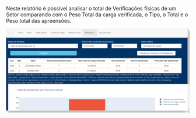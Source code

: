 Neste relatório é possível analisar o total de Verificações físicas 
de um Setor comparando com o Peso Total da carga verificada, o Tipo, 
o Total e o Peso total das apreensões.

![Relatorio Gerencial](../images/RLl1.png)